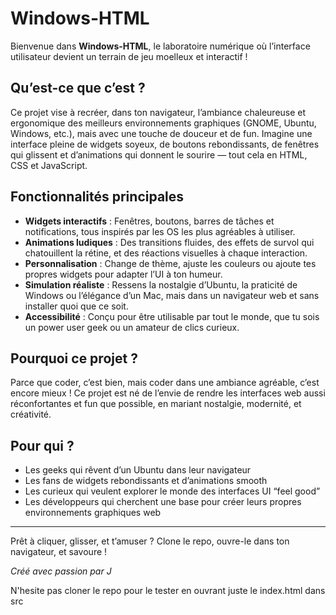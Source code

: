 # Windows-HTML

Bienvenue dans **Windows-HTML**, le laboratoire numérique où l’interface utilisateur devient un terrain de jeu moelleux et interactif !

## Qu’est-ce que c’est ?

Ce projet vise à recréer, dans ton navigateur, l’ambiance chaleureuse et ergonomique des meilleurs environnements graphiques (GNOME, Ubuntu, Windows, etc.), mais avec une touche de douceur et de fun. Imagine une interface pleine de widgets soyeux, de boutons rebondissants, de fenêtres qui glissent et d’animations qui donnent le sourire — tout cela en HTML, CSS et JavaScript.

## Fonctionnalités principales

- **Widgets interactifs** : Fenêtres, boutons, barres de tâches et notifications, tous inspirés par les OS les plus agréables à utiliser.
- **Animations ludiques** : Des transitions fluides, des effets de survol qui chatouillent la rétine, et des réactions visuelles à chaque interaction.
- **Personnalisation** : Change de thème, ajuste les couleurs ou ajoute tes propres widgets pour adapter l’UI à ton humeur.
- **Simulation réaliste** : Ressens la nostalgie d’Ubuntu, la praticité de Windows ou l’élégance d’un Mac, mais dans un navigateur web et sans installer quoi que ce soit.
- **Accessibilité** : Conçu pour être utilisable par tout le monde, que tu sois un power user geek ou un amateur de clics curieux.

## Pourquoi ce projet ?

Parce que coder, c’est bien, mais coder dans une ambiance agréable, c’est encore mieux ! Ce projet est né de l’envie de rendre les interfaces web aussi réconfortantes et fun que possible, en mariant nostalgie, modernité, et créativité.

## Pour qui ?

- Les geeks qui rêvent d’un Ubuntu dans leur navigateur
- Les fans de widgets rebondissants et d’animations smooth
- Les curieux qui veulent explorer le monde des interfaces UI “feel good”
- Les développeurs qui cherchent une base pour créer leurs propres environnements graphiques web

---

Prêt à cliquer, glisser, et t’amuser ? Clone le repo, ouvre-le dans ton navigateur, et savoure !

*Créé avec passion par J*

N'hesite pas cloner le repo pour le tester en ouvrant juste le index.html dans src
